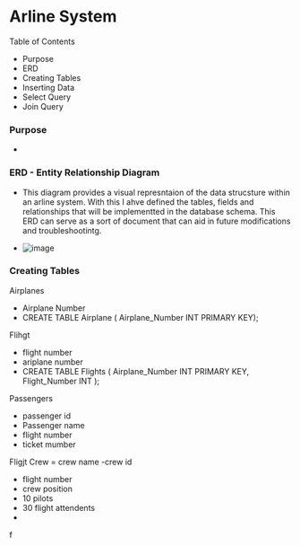 # **Arline System** 

Table of Contents
- Purpose
- ERD 
- Creating Tables
- Inserting Data
- Select Query
- Join Query 


### Purpose
- 

### ERD - Entity Relationship Diagram
- This diagram provides a visual represntaion of the data strucsture within an arline system. With this I ahve defined the tables, fields and relationships that will be implementted in the database schema. This ERD can serve as a sort of document that can aid in future modifications and troubleshootintg. 

- ![image](https://github.com/LuseroNajera/SQL-Projects/assets/155403528/5f1fb243-2835-4e4e-847b-f68a6960f69e)


### Creating Tables 
Airplanes
- Airplane Number
- CREATE TABLE Airplane (
    Airplane_Number INT PRIMARY KEY);

Flihgt 
- flight number
- ariplane number
- CREATE TABLE Flights (
    Airplane_Number INT PRIMARY KEY,
    Flight_Number INT );

Passengers
- passenger id
- Passenger name
- flight number
- ticket mumber

Fligjt Crew
= crew name
-crew id 
- flight number
- crew position
- 10 pilots
- 30 flight attendents
- 
f

